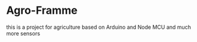 # Agro-Framme
this is a project for agriculture based on Arduino and Node MCU and much more sensors 
